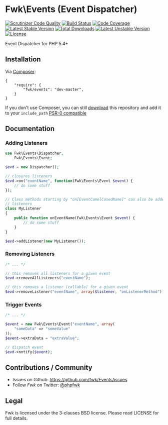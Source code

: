# Fwk\Events (Event Dispatcher)

[![Scrutinizer Code Quality](https://scrutinizer-ci.com/g/fwk/Events/badges/quality-score.png?s=fd301aeae2aced90b4005e852c155c6993201f7f)](https://scrutinizer-ci.com/g/fwk/Events/)
[![Build Status](https://secure.travis-ci.org/fwk/Events.png?branch=master)](http://travis-ci.org/fwk/Events)
[![Code Coverage](https://scrutinizer-ci.com/g/fwk/Events/badges/coverage.png?b=master)](https://scrutinizer-ci.com/g/fwk/Events/?branch=master)
[![Latest Stable Version](https://poser.pugx.org/fwk/events/v/stable.png)](https://packagist.org/packages/fwk/events) 
[![Total Downloads](https://poser.pugx.org/fwk/events/downloads.png)](https://packagist.org/packages/fwk/events) 
[![Latest Unstable Version](https://poser.pugx.org/fwk/events/v/unstable.png)](https://packagist.org/packages/fwk/events) 
[![License](https://poser.pugx.org/fwk/di/license.png)](https://packagist.org/packages/fwk/events)

Event Dispatcher for PHP 5.4+

## Installation

Via [Composer](http://getcomposer.org):

```
{
    "require": {
        "fwk/events": "dev-master",
    }
}
```

If you don't use Composer, you can still [download](https://github.com/fwk/Events/zipball/master) this repository and add it
to your ```include_path``` [PSR-0 compatible](https://github.com/php-fig/fig-standards/blob/master/accepted/PSR-0.md)

## Documentation

### Adding Listeners

``` php
use Fwk\Events\Dispatcher,
    Fwk\Events\Event;

$evd = new Dispatcher();

// closures listeners
$evd->on("eventName", function(Fwk\Events\Event $event) {
    // do some stuff
});

// Class methods starting by "on[EventCamelCasedName]" can also be added as 
// listeners
class MyListener 
{
    public function onEventName(Fwk\Events\Event $event) {
        // do some stuff
    }
}

$evd->addListener(new MyListener());
```

### Removing Listeners

``` php
/* ... */

// this removes all listeners for a given event
$evd->removeAllListeners("eventName");

// this removes a listener (callable) for a given event
$evd->removeListener("eventName", array($listener, "onListenerMethod"));
```

### Trigger Events

``` php
/* ... */

$event = new Fwk\Events\Event("eventName", array(
    "someData" => "someValue"
));
$event->extraData = "extraValue";

// dispatch event
$evd->notify($event);
```

## Contributions / Community

- Issues on Github: https://github.com/fwk/Events/issues
- Follow *Fwk* on Twitter: [@phpfwk](https://twitter.com/phpfwk)

## Legal 

Fwk is licensed under the 3-clauses BSD license. Please read LICENSE for full details.
